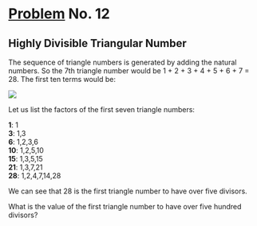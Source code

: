 # [Problem](https://projecteuler.net/problem=12) No. 12

## Highly Divisible Triangular Number

The sequence of triangle numbers is generated by adding the natural numbers. So the 7th triangle number would be 1 + 2 + 3 + 4 + 5 + 6 + 7 = 28. The first ten terms would be:

<img src="https://render.githubusercontent.com/render/math?math=\large 1, 3, 6, 10, 15, 21, 28, 36, 45, 55, ...">

Let us list the factors of the first seven triangle numbers:

**1**: 1<br>
**3**: 1,3<br>
**6**: 1,2,3,6<br>
**10**: 1,2,5,10<br>
**15**: 1,3,5,15<br>
**21**: 1,3,7,21<br>
**28**: 1,2,4,7,14,28

We can see that 28 is the first triangle number to have over five divisors.

What is the value of the first triangle number to have over five hundred divisors?
